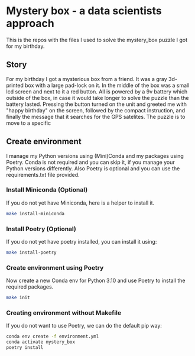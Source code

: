 # Mystery box - a data scientists approach
This is the repos with the files I used to solve the mystery_box
puzzle I got for my birthday.

## Story
For my birthday I got a mysterious box from a friend. It was a gray
3d-printed box with a large pad-lock on it. In the middle of the
box was a small lcd screen and next to it a red button. All is
powered by a 9v battery which outside of the box, in case it would
take longer to solve the puzzle than the battery lasted. Pressing
the button turned on the unit and greeted me with "happy birthday"
on the screen, followed by the compact instruction, and finally
the message that it searches for the GPS satelites. The puzzle is
to move to a specific

## Create environment
I manage my Python versions using (Mini)Conda and my packages using
Poetry. Conda is not required and you can skip it, if you manage
your Python versions differently. Also Poetry is optional and you
can use the requirements.txt file provided.

### Install Miniconda (Optional)
If you do not yet have Miniconda, here is a helper to install it.
```bash
make install-miniconda
```

### Install Poetry (Optional)
If you do not yet have poetry installed, you can install it using:
```bash
make install-poetry
```

### Create environment using Poetry
Now create a new Conda env for Python 3.10 and use Poetry to
install the required packages.
```bash
make init
```

### Creating environment without Makefile
If you do not want to use Poetry, we can do the default pip way:
```bash
conda env create -f environment.yml
conda activate mystery_box
poetry install
```

